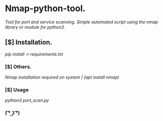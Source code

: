 # Nmap-python-tool.
*Tool for port and service scanning. Simple automated script using the nmap library or module for python3.*
## [$] Installation.
*pip install -r requirements.txt*
### [$] Others.
*Nmap installation required on system | (apt install nmap)*
### [$] Usage
*python3 port_scan.py*
### ( ͡° ͜ʖ ͡°)
